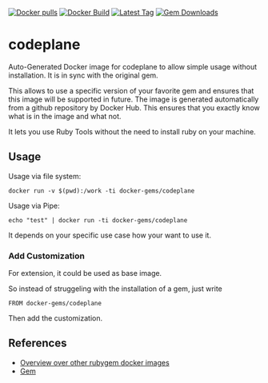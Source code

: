 [![Docker pulls](https://img.shields.io/docker/pulls/rubygem/codeplane.svg)](https://hub.docker.com/r/rubygem/codeplane/)
[![Docker Build](https://img.shields.io/docker/automated/rubygem/codeplane.svg)](https://hub.docker.com/r/rubygem/codeplane/)
[![Latest Tag](https://img.shields.io/github/tag/docker-rubygem/codeplane.svg)](https://hub.docker.com/r/rubygem/codeplane/)
[![Gem Downloads](https://img.shields.io/gem/dt/codeplane.svg)](https://rubygems.org/gems/codeplane/)
# codeplane

Auto-Generated Docker image for codeplane to allow simple usage without installation.
It is in sync with the original gem.

This allows to use a specific version of your favorite gem and ensures that this image will be supported in future.
The image is generated automatically from a github repository by Docker Hub.
This ensures that you exactly know what is in the image and what not.

It lets you use Ruby Tools without the need to install ruby on your machine.

## Usage

Usage via file system:

`docker run -v $(pwd):/work -ti docker-gems/codeplane`

Usage via Pipe:

`echo "test" | docker run -ti docker-gems/codeplane`

It depends on your specific use case how your want to use it.

### Add Customization

For extension, it could be used as base image.

So instead of struggeling with the installation of a gem, just write

`FROM docker-gems/codeplane`

Then add the customization.

## References

 - [Overview over other rubygem docker images](https://github.com/thinkbot/docker-rubygem)
 - [Gem](https://rubygems.org/gems/codeplane/)
